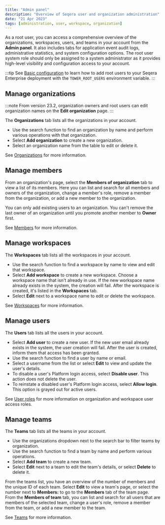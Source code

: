 ```yaml
---
title: "Admin panel"
description: "Overview of Seqera user and organization administration"
date: "21 Apr 2023"
tags: [administration, user, workspace, organization]
---
```


As a root user, you can access a comprehensive overview of the organizations, workspaces, users, and teams in your account from the **Admin panel**. It also includes tabs for application event audit logs, administrative statistics, and system configuration options. The root user system role should only be assigned to a system administrator as it provides high-level visibility and configuration access to your account.

:::tip
See [Basic configuration](../../version-24.2/enterprise/configuration/overview#basic-configuration) to learn how to add root users to your Seqera Enterprise deployment with the `TOWER_ROOT_USERS` environment variable.
:::

## Manage organizations

:::note
From version 23.2, organization owners and root users can edit organization names on the **Edit organization** page.
:::

The **Organizations** tab lists all the organizations in your account.

- Use the search function to find an organization by name and perform various operations with that organization.
- Select **Add organization** to create a new organization.
- Select an organization name from the table to edit or delete it.

See [Organizations](../orgs-and-teams/organizations) for more information. 

## Manage members

From an organization's page, select the **Members of organization** tab to view a list of its members. Here you can list and search for all members and owners of the organization, change a member's role, remove a member from the organization, or add a new member to the organization.

You can only add existing users to an organization. You can't remove the last owner of an organization until you promote another member to **Owner** first.

See [Members](../orgs-and-teams/organizations#members) for more information. 

## Manage workspaces

The **Workspaces** tab lists all the workspaces in your account. 

- Use the search function to find a workspace by name to view and edit that workspace.
- Select **Add workspace** to create a new workspace. Choose a workspace name that isn't already in use. If the new workspace name already exists in the system, the creation will fail. After the workspace is created, it's listed in the **Workspaces** tab.
- Select **Edit** next to a workspace name to edit or delete the workspace.

See [Workspaces](../orgs-and-teams/workspace-management) for more information.

## Manage users

The **Users** tab lists all the users in your account.

- Select **Add user** to create a new user. If the new user email already exists in the system, the user creation will fail. After the user is created, inform them that access has been granted.
- Use the search function to find a user by name or email.
- Select a username from the list or select **Edit** to view and update the user's details. 
- To disable a user's Platform login access, select **Disable user**. This action does not delete the user.
- To reinstate a disabled user's Platform login access, select **Allow login**. This option is grayed out for active users.

See [User roles](../orgs-and-teams/roles) for more information on organization and workspace user access roles. 

## Manage teams

The **Teams** tab lists all the teams in your account.

- Use the organizations dropdown next to the search bar to filter teams by organization.
- Use the search function to find a team by name and perform various operations.
- Select **Add team** to create a new team.
- Select **Edit** next to a team to edit the team's details, or select **Delete** to delete it.

From the teams list, you have an overview of the number of members and the unique ID of each team. Select **Edit** to view a team's page, or select the number next to **Members:** to go to the **Members** tab of the team page. From the **Members of team** tab, you can list and search for all users that are members of the selected team, change a user's role, remove a member from the team, or add a new member to the team.

See [Teams](../orgs-and-teams/organizations#teams) for more information. 